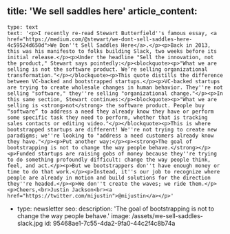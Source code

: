 title: 'We sell saddles here'
article_content:
  -
    type: text
    text: '<p>I recently re-read Stewart Butterfield''s famous essay, <a href="https://medium.com/@stewart/we-dont-sell-saddles-here-4c59524d650d">We Don''t Sell Saddles Here</a>.</p><p>Back in 2013, this was his manifesto to folks building Slack, two weeks before its initial release.</p><p>Under the headline "Sell the innovation, not the product," Stewart says pointedly:</p><blockquote><p>"What we are selling is not the software product. We’re selling organizational transformation."</p></blockquote><p>This quote distills the difference between VC-backed and bootstrapped startups.</p><p>VC-backed startups are trying to create wholesale changes in human behavior. They''re not selling "software," they''re selling "organizational change."</p><p>In this same section, Stewart continues:</p><blockquote><p>"What we are selling is <strong>not</strong> the software product. People buy “software” to address a need they already know they have or perform some specific task they need to perform, whether that is tracking sales contacts or editing video."</p></blockquote><p>This is where bootstrapped startups are different! We''re not trying to create new paradigms; we''re looking to "address a need customers already know they have."</p><p>Put another way:</p><p><strong>The goal of bootstrapping is not to change the way people behave.</strong></p><p>Funded startups are raising gobs of money because they''re trying to do something profoundly difficult: change the way people think, feel, and act.</p><p>But we bootstrappers don''t have enough money or time to do that work.</p><p>Instead, it''s our job to recognize where people are already in motion and build solutions for the direction they''re headed.</p><p>We don''t create the waves; we ride them.</p><p>Cheers,<br>Justin Jackson<br><a href="https://twitter.com/mijustin">@mijustin</a></p>'
  -
    type: newsletter
seo:
  description: 'The goal of bootstrapping is not to change the way people behave.'
  image: /assets/we-sell-saddles-slack.jpg
id: 95468ae1-7c55-4da2-9fa0-44c2f4c8b74a

